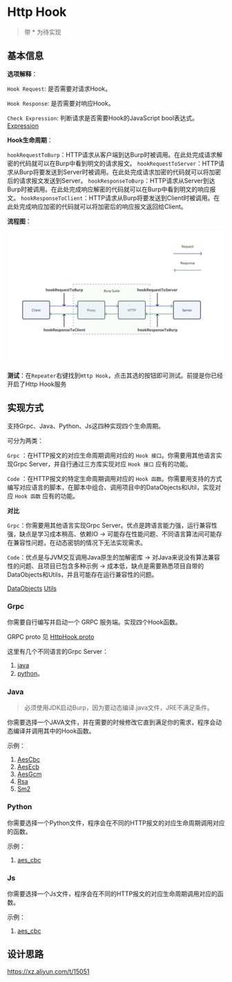 # Http Hook

> 带 * 为待实现

## 基本信息

**选项解释**：

`Hook Request`: 是否需要对请求Hook。

`Hook Response`: 是否需要对响应Hook。

`Check Expression`: 判断请求是否需要Hook的JavaScript bool表达式。[Expression](https://github.com/outlaws-bai/Galaxy/blob/main/docs/Basic.md#Expression)

**Hook生命周期**：

`hookRequestToBurp`：HTTP请求从客户端到达Burp时被调用。在此处完成请求解密的代码就可以在Burp中看到明文的请求报文。
`hookRequestToServer`：HTTP请求从Burp将要发送到Server时被调用。在此处完成请求加密的代码就可以将加密后的请求报文发送到Server。
`hookResponseToBurp`：HTTP请求从Server到达Burp时被调用。在此处完成响应解密的代码就可以在Burp中看到明文的响应报文。
`hookResponseToClient`：HTTP请求从Burp将要发送到Client时被调用。在此处完成响应加密的代码就可以将加密后的响应报文返回给Client。

**流程图**：

![流程图](https://raw.githubusercontent.com/outlaws-bai/picture/main/img/image-20240621105543574.png)

**测试**：在`Repeater`右键找到`Http Hook`，点击其选的按钮即可测试。前提是你已经开启了Http Hook服务

## 实现方式

支持Grpc、Java、Python、Js这四种实现四个生命周期。

可分为两类：

`Grpc` ：在HTTP报文的对应生命周期调用对应的 `Hook 接口`。你需要用其他语言实现Grpc Server，并自行通过三方库实现对应 `Hook 接口` 应有的功能。

`Code` ：在HTTP报文的特定生命周期调用对应的 `Hook 函数`。你需要用支持的方式编写对应语言的脚本，在脚本中组合、调用项目中的DataObjects和Util，实现对应 `Hook 函数` 应有的功能。

**对比**

`Grpc`：你需要用其他语言实现Grpc Server。优点是跨语言能力强，运行兼容性强，缺点是学习成本稍高、依赖IO -> 可能存在性能问题、不同语言算法间可能存在兼容性问题，在动态密钥的情况下无法实现需求。

`Code`：优点是与JVM交互调用Java原生的加解密库 -> 对Java来说没有算法兼容性的问题、且项目已包含多种示例 -> 成本低，缺点是需要熟悉项目自带的DataObjects和Utils，并且可能存在运行兼容性的问题。

[DataObjects](https://github.com/outlaws-bai/Galaxy/blob/main/docs/Basic.md#DataObjects)      [Utils](https://github.com/outlaws-bai/Galaxy/blob/main/docs/Basic.md#Utils)

### Grpc

你需要自行编写并启动一个 GRPC 服务端。实现四个Hook函数。

GRPC proto 见 [HttpHook.proto](https://github.com/outlaws-bai/Galaxy/blob/main/src/main/proto/HttpHook.proto)

这里有几个不同语言的Grpc Server：
1. [java](https://github.com/outlaws-bai/Galaxy/blob/main/src/test/java/org/m2sec/core/httphook/HttpHookGrpcServer.java)
2. [python](https://github.com/outlaws-bai/PyGRpcServer)。

### Java

> 必须使用JDK启动Burp，因为要动态编译.java文件，JRE不满足条件。

你需要选择一个JAVA文件，并在需要的时候修改它直到满足你的需求，程序会动态编译并调用其中的Hook函数。

示例：
1. [AesCbc](https://github1s.com/outlaws-bai/Galaxy/blob/main/src/main/resources/examples/AesCbc.java)
2. [AesEcb](https://github1s.com/outlaws-bai/Galaxy/blob/main/src/main/resources/examples/AesEcb.java)
3. [AesGcm](https://github1s.com/outlaws-bai/Galaxy/blob/main/src/main/resources/examples/AesGcm.java)
4. [Rsa](https://github1s.com/outlaws-bai/Galaxy/blob/main/src/main/resources/examples/Rsa.java)
5. [Sm2](https://github1s.com/outlaws-bai/Galaxy/blob/main/src/main/resources/examples/Sm2.java)

### Python

你需要选择一个Python文件，程序会在不同的HTTP报文的对应生命周期调用对应的函数。

示例：
1. [aes_cbc](https://github1s.com/outlaws-bai/Galaxy/blob/main/src/main/resources/examples/aes_cbc.py)

### Js

你需要选择一个Js文件，程序会在不同的HTTP报文的对应生命周期调用对应的函数。

示例：
1. [aes_cbc](https://github1s.com/outlaws-bai/Galaxy/blob/main/src/main/resources/examples/aes_cbc.js)

## 设计思路

https://xz.aliyun.com/t/15051
